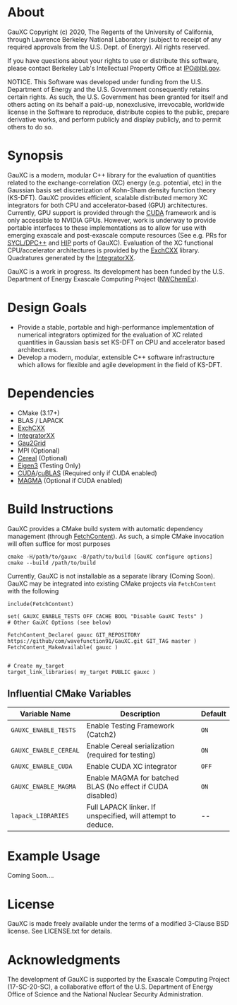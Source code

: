 # About

GauXC Copyright (c) 2020, The Regents of the University of California,
through Lawrence Berkeley National Laboratory (subject to receipt of
any required approvals from the U.S. Dept. of Energy). All rights reserved.

If you have questions about your rights to use or distribute this software,
please contact Berkeley Lab's Intellectual Property Office at
IPO@lbl.gov.

NOTICE.  This Software was developed under funding from the U.S. Department
of Energy and the U.S. Government consequently retains certain rights.  As
such, the U.S. Government has been granted for itself and others acting on
its behalf a paid-up, nonexclusive, irrevocable, worldwide license in the
Software to reproduce, distribute copies to the public, prepare derivative 
works, and perform publicly and display publicly, and to permit others to do so.

# Synopsis

GauXC is a modern, modular C++ library for the evaluation of quantities related
to the exchange-correlation (XC) energy (e.g. potential, etc) in the Gaussian
basis set discretization of Kohn-Sham density function theory (KS-DFT). GauXC
provides efficient, scalable distributed memory XC integrators for both CPU and
accelerator-based (GPU) architectures. Currently, GPU support is provided through
the [CUDA](https://docs.nvidia.com/cuda/cuda-c-programming-guide/index.html)
framework and is only accessible to NVIDIA GPUs. However, work is underway to
provide portable interfaces to these implementations as to allow for use with
emerging exascale and post-exascale compute resources (See e.g. PRs for
[SYCL/DPC++](https://github.com/wavefunction91/GauXC/pull/4) and 
[HIP](https://github.com/wavefunction91/GauXC/pull/5) ports of GauXC). Evaluation
of the XC functional CPU/accelerator architectures is provided by the
[ExchCXX](https://github.com/wavefunction91/ExchCXX) library. Quadratures generated
by the [IntegratorXX](https://github.com/wavefunction91/IntegratorXX).

GauXC is a work in progress. Its development has been funded by the U.S.
Department of Energy Exascale Computing Project 
([NWChemEx](https://github.com/NWChemEx-Project)).

# Design Goals

* Provide a stable, portable and high-performance implementation of numerical
integrators optimized for the evaluation of XC related quantities in Gaussian
basis set KS-DFT on CPU and accelerator based architectures.
* Develop a modern, modular, extensible C++ software infrastructure which allows
for flexible and agile development in the field of KS-DFT.

# Dependencies

* CMake (3.17+)
* BLAS / LAPACK
* [ExchCXX](https://github.com/wavefunction91/ExchCXX)
* [IntegratorXX](https://github.com/wavefunction91/IntegratorXX)
* [Gau2Grid](https://github.com/dgasmith/gau2grid)
* MPI (Optional)
* [Cereal](https://github.com/USCiLab/cereal) (Optional)
* [Eigen3](https://eigen.tuxfamily.org/dox/) (Testing Only)
* [CUDA](https://docs.nvidia.com/cuda/cuda-c-programming-guide/index.html)/[cuBLAS](https://docs.nvidia.com/cuda/cublas/index.html) (Required only if CUDA enabled)
* [MAGMA](https://icl.utk.edu/magma/) (Optional if CUDA enabled)



# Build Instructions

GauXC provides a CMake build system with automatic dependency management (through [FetchContent](https://cmake.org/cmake/help/latest/module/FetchContent.html)).
As such, a simple CMake invocation will often suffice for most purposes
```
cmake -H/path/to/gauxc -B/path/to/build [GauXC configure options]
cmake --build /path/to/build
```

Currently, GauXC is not installable as a separate library (Coming Soon). GauXC may be integrated 
into existing CMake projects via `FetchContent` with the following
```
include(FetchContent)

set( GAUXC_ENABLE_TESTS OFF CACHE BOOL "Disable GauXC Tests" )
# Other GauXC Options (see below)

FetchContent_Declare( gauxc GIT_REPOSITORY https://github/com/wavefunction91/GauXC.git GIT_TAG master )
FetchContent_MakeAvailable( gauxc )


# Create my_target
target_link_libraries( my_target PUBLIC gauxc )
```

## Influential CMake Variables

| Variable Name         | Description                                                    | Default  |
|-----------------------|----------------------------------------------------------------|----------|
| `GAUXC_ENABLE_TESTS`  | Enable Testing Framework (Catch2)                              | `ON`     |
| `GAUXC_ENABLE_CEREAL` | Enable Cereal serialization  (required for testing)            | `ON`     |
| `GAUXC_ENABLE_CUDA`   | Enable CUDA XC integrator                                      | `OFF`    |
| `GAUXC_ENABLE_MAGMA`  | Enable MAGMA for batched BLAS (No effect if CUDA disabled)     | `ON`     | 
| `lapack_LIBRARIES`    | Full LAPACK linker. If unspecified, will attempt to deduce.    |  --      |




# Example Usage

Coming Soon....


# License

GauXC is made freely available under the terms of a modified 3-Clause BSD license. See
LICENSE.txt for details.

# Acknowledgments

The development of GauXC is supported by the Exascale Computing Project
(17-SC-20-SC), a collaborative effort of the U.S. Department of Energy Office
of Science and the National Nuclear Security Administration.
